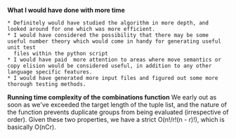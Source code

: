 **What I would have done with more time**

    * Definitely would have studied the algorithm in more depth, and looked around for one which was more efficient.
    * I would have considered the possibility that there may be some useful number theory which would come in handy for generating useful unit test
      files within the python script
    * I would have paid  more attention to areas where move semantics or copy elision would be considered useful, in addition to any other language specific features.
    * I would have generated more input files and figured out some more thorough testing methods.

**Running time complexity of the combinations function**
   We early out as soon as we've exceeded the target length of the tuple list, and the nature of the function
   prevents duplicate groups from being evaluated (irrespective of order). Given these two properties,
   we have a strict O(n!/r!(n - r)!), which is basically O(nCr).
   
